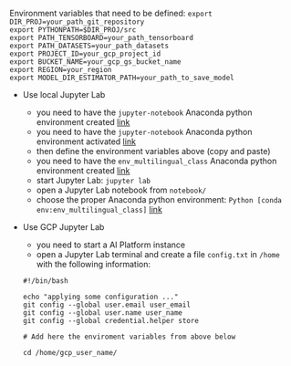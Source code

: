 Environment variables that need to be defined: 
`export DIR_PROJ=your_path_git_repository`  
`export PYTHONPATH=$DIR_PROJ/src`  
`export PATH_TENSORBOARD=your_path_tensorboard`  
`export PATH_DATASETS=your_path_datasets`  
`export PROJECT_ID=your_gcp_project_id`  
`export BUCKET_NAME=your_gcp_gs_bucket_name`  
`export REGION=your_region`  
`export MODEL_DIR_ESTIMATOR_PATH=your_path_to_save_model` 

- Use local Jupyter Lab 
    - you need to have the `jupyter-notebook` Anaconda python environment created [link](local_jupyter_lab_installation.md) 
    - you need to have the `jupyter-notebook` Anaconda python environment activated [link](local_jupyter_lab_installation.md) 
    - then define the environment variables above (copy and paste) 
    - you need to have the `env_multilingual_class` Anaconda python environment created [link](local_jupyter_lab_installation.md)  
    - start Jupyter Lab:  `jupyter lab` 
    - open a Jupyter Lab notebook from `notebook/` 
    - choose the proper Anaconda python environment:  `Python [conda env:env_multilingual_class]` [link](conda_env.md) 


- Use GCP Jupyter Lab 
    - you need to start a AI Platform instance 
    - open a Jupyter Lab terminal and create a file `config.txt` in `/home` with the following information: 
    ```
    #!/bin/bash
    
    echo "applying some configuration ..."
    git config --global user.email user_email
    git config --global user.name user_name
    git config --global credential.helper store
        
    # Add here the enviroment variables from above below
    
    cd /home/gcp_user_name/
    ```
